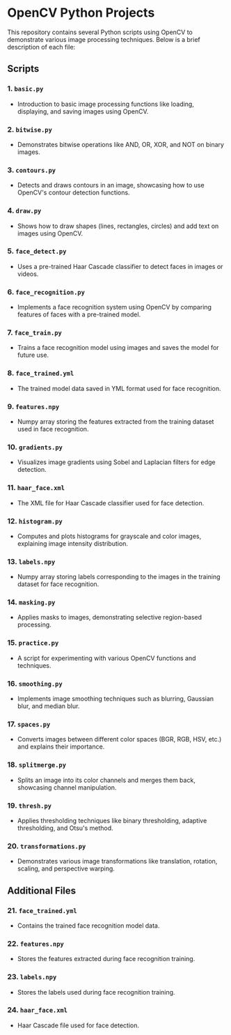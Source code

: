 # OpenCV Python Projects

This repository contains several Python scripts using OpenCV to demonstrate various image processing techniques. Below is a brief description of each file:

## Scripts

### 1. `basic.py`
- Introduction to basic image processing functions like loading, displaying, and saving images using OpenCV.

### 2. `bitwise.py`
- Demonstrates bitwise operations like AND, OR, XOR, and NOT on binary images.

### 3. `contours.py`
- Detects and draws contours in an image, showcasing how to use OpenCV's contour detection functions.

### 4. `draw.py`
- Shows how to draw shapes (lines, rectangles, circles) and add text on images using OpenCV.

### 5. `face_detect.py`
- Uses a pre-trained Haar Cascade classifier to detect faces in images or videos.

### 6. `face_recognition.py`
- Implements a face recognition system using OpenCV by comparing features of faces with a pre-trained model.

### 7. `face_train.py`
- Trains a face recognition model using images and saves the model for future use.

### 8. `face_trained.yml`
- The trained model data saved in YML format used for face recognition.

### 9. `features.npy`
- Numpy array storing the features extracted from the training dataset used in face recognition.

### 10. `gradients.py`
- Visualizes image gradients using Sobel and Laplacian filters for edge detection.

### 11. `haar_face.xml`
- The XML file for Haar Cascade classifier used for face detection.

### 12. `histogram.py`
- Computes and plots histograms for grayscale and color images, explaining image intensity distribution.

### 13. `labels.npy`
- Numpy array storing labels corresponding to the images in the training dataset for face recognition.

### 14. `masking.py`
- Applies masks to images, demonstrating selective region-based processing.

### 15. `practice.py`
- A script for experimenting with various OpenCV functions and techniques.

### 16. `smoothing.py`
- Implements image smoothing techniques such as blurring, Gaussian blur, and median blur.

### 17. `spaces.py`
- Converts images between different color spaces (BGR, RGB, HSV, etc.) and explains their importance.

### 18. `splitmerge.py`
- Splits an image into its color channels and merges them back, showcasing channel manipulation.

### 19. `thresh.py`
- Applies thresholding techniques like binary thresholding, adaptive thresholding, and Otsu's method.

### 20. `transformations.py`
- Demonstrates various image transformations like translation, rotation, scaling, and perspective warping.

## Additional Files

### 21. `face_trained.yml`
- Contains the trained face recognition model data.

### 22. `features.npy`
- Stores the features extracted during face recognition training.

### 23. `labels.npy`
- Stores the labels used during face recognition training.

### 24. `haar_face.xml`
- Haar Cascade file used for face detection.

